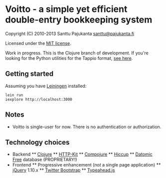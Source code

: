 # Voitto - a simple yet efficient double-entry bookkeeping system

Copyright (C) 2010-2013 Santtu Pajukanta <santtu@pajukanta.fi>

Licensed under the [MIT license](http://opensource.org/licenses/MIT).

Work in progress. This is the Clojure branch of development. If you're looking for the Python utilities for the Tappio format, [see here](https://github.com/japsu/voitto).

## Getting started

Assuming you have [Leiningen](https://github.com/technomancy/leiningen) installed:

    lein run
    iexplore http://localhost:3000

## Notes

* Voitto is single-user for now. There is no authentication or authorization.

## Technology choices

* Backend
** [Clojure](https://github.com/clojure/clojure)
** [HTTP-Kit](https://github.com/http-kit/http-kit)
** [Compojure](https://github.com/weavejester/compojure)
** [Hiccup](https://github.com/weavejester/hiccup)
** [Datomic Free](https://www.datomic.com) database (PROPRIETARY!)
* Frontend
** Progressive enhancement (*not* a single page application)
** [jQuery](https://github.com/jquery/jquery) 1.10.x
** [Twitter Bootstrap](https://github.com/twitter/bootstrap)
** [Typeahead.js](https://github.com/twitter/typeahead.js)